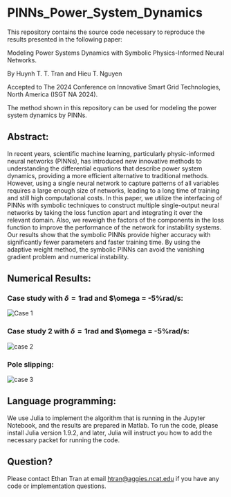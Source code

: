 # PINNs_Power_System_Dynamics

This repository contains the source code necessary to reproduce the results presented in the following paper:

Modeling Power Systems Dynamics with Symbolic Physics-Informed Neural Networks.

By Huynh T. T. Tran and Hieu T. Nguyen

Accepted to The 2024 Conference on Innovative Smart Grid Technologies, North America (ISGT NA 2024).

The method shown in this repository can be used for modeling the power system dynamics by PINNs.

## Abstract:
In recent years, scientific machine learning, particularly physic-informed neural networks (PINNs), has introduced new innovative methods to understanding the differential equations that describe power system dynamics, providing a more efficient alternative to traditional methods. However, using a single neural network to capture patterns of all variables requires a large enough size of networks, leading to a long time of training and still high computational costs. In this paper, we utilize the interfacing of PINNs with symbolic techniques to construct multiple single-output neural networks by taking the loss function apart and integrating it over the relevant domain. Also, we reweigh the factors of the components in the loss function to improve the performance of the network for instability systems.
Our results show that the symbolic PINNs provide higher accuracy with significantly fewer parameters and faster training time. By using the adaptive weight method, the symbolic PINNs can avoid the vanishing gradient problem and numerical instability.

## Numerical Results:
### Case study with $\delta = 1$rad and $\omega = -5%rad/s:
![Case 1](https://github.com/ThanhEthan/PINNs_Power_System_Dynamics/assets/115194407/2af034e1-2328-4db3-97db-3511cf13be8b)


### Case study 2 with $\delta = 1$rad and $\omega = -5%rad/s:
![case 2](https://github.com/ThanhEthan/PINNs_Power_System_Dynamics/assets/115194407/3ef98cc5-6cd2-44ed-bae3-46e9cd9fa973)


### Pole slipping:
![case 3](https://github.com/ThanhEthan/PINNs_Power_System_Dynamics/assets/115194407/8b35c88e-48a0-4c8f-9a79-2fcf33fb08c1)



## Language programming:
We use Julia to implement the algorithm that is running in the Jupyter Notebook, and the results are prepared in Matlab.
To run the code, please install Julia version 1.9.2, and later, Julia will instruct you how to add the necessary packet for running the code.

## Question?
Please contact Ethan Tran at email htran@aggies.ncat.edu if you have any code or implementation questions.

